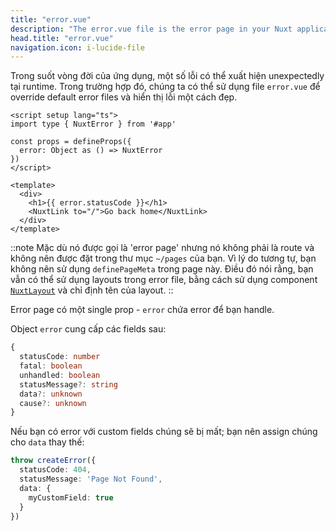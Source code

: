```yaml
---
title: "error.vue"
description: "The error.vue file is the error page in your Nuxt application."
head.title: "error.vue"
navigation.icon: i-lucide-file
---
```


Trong suốt vòng đời của ứng dụng, một số lỗi có thể xuất hiện unexpectedly tại runtime. Trong trường hợp đó, chúng ta có thể sử dụng file `error.vue` để override default error files và hiển thị lỗi một cách đẹp.

```vue [error.vue]
<script setup lang="ts">
import type { NuxtError } from '#app'

const props = defineProps({
  error: Object as () => NuxtError
})
</script>

<template>
  <div>
    <h1>{{ error.statusCode }}</h1>
    <NuxtLink to="/">Go back home</NuxtLink>
  </div>
</template>
```

::note
Mặc dù nó được gọi là 'error page' nhưng nó không phải là route và không nên được đặt trong thư mục `~/pages` của bạn. Vì lý do tương tự, bạn không nên sử dụng `definePageMeta` trong page này. Điều đó nói rằng, bạn vẫn có thể sử dụng layouts trong error file, bằng cách sử dụng component [`NuxtLayout`](/docs/api/components/nuxt-layout) và chỉ định tên của layout.
::

Error page có một single prop - `error` chứa error để bạn handle.

Object `error` cung cấp các fields sau:
```ts
{
  statusCode: number
  fatal: boolean
  unhandled: boolean
  statusMessage?: string
  data?: unknown
  cause?: unknown
}
```

Nếu bạn có error với custom fields chúng sẽ bị mất; bạn nên assign chúng cho `data` thay thế:

```ts
throw createError({
  statusCode: 404,
  statusMessage: 'Page Not Found',
  data: {
    myCustomField: true
  }
})
```
